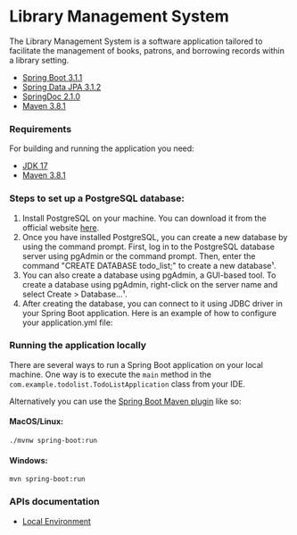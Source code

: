 # Library Management System

The Library Management System is a software application tailored to facilitate the management of books, patrons, and borrowing records within a library setting.
* [Spring Boot 3.1.1](https://spring.io/projects/spring-boot)
* [Spring Data JPA 3.1.2](https://spring.io/projects/spring-data-jpa)
* [SpringDoc 2.1.0](https://springdoc.org/)
* [Maven 3.8.1](https://maven.apache.org)

### Requirements

For building and running the application you need:

- [JDK 17](https://www.oracle.com/java/technologies/javase-downloads.html)
- [Maven 3.8.1](https://maven.apache.org)

### Steps to set up a PostgreSQL database:

1. Install PostgreSQL on your machine. You can download it from the official
   website [here](https://www.postgresql.org/download/).
2. Once you have installed PostgreSQL, you can create a new database by using the command prompt. First, log in to the
   PostgreSQL database server using pgAdmin or the command prompt. Then, enter the command "CREATE DATABASE todo_list;"
   to create a new database¹.
3. You can also create a database using pgAdmin, a GUI-based tool. To create a database using pgAdmin, right-click on
   the server name and select Create > Database...¹.
4. After creating the database, you can connect to it using JDBC driver in your Spring Boot application. Here is an
   example of how to configure your application.yml file:

### Running the application locally

There are several ways to run a Spring Boot application on your local machine. One way is to execute the `main` method
in the `com.example.todolist.TodoListApplication` class from your IDE.

Alternatively you can use
the [Spring Boot Maven plugin](https://docs.spring.io/spring-boot/docs/current/reference/html/build-tool-plugins-maven-plugin.html)
like so:

#### MacOS/Linux:

```shell
./mvnw spring-boot:run
```

#### Windows:

```shell
mvn spring-boot:run
```

### APIs documentation

* [Local Environment](http://localhost:8080/swagger-ui/index.html)